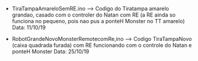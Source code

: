 * TiraTampaAmareloSemRE.ino     -->   Codigo do Tiratampa amarelo grandao, casado com o controler do Natan com RE (a RE ainda so funciona no pequeno, pois nao pus a ponteH Monster no TT amarelo)  Data: 11/10/19


* RobotGrandeNovoMonsterRemotecomRe,ino     -->   Codigo TiraTampaNovo (caixa quadrada furada)  com RE funcionando com o controle do Natan e ponteH Monster   Data: 25/10/19
